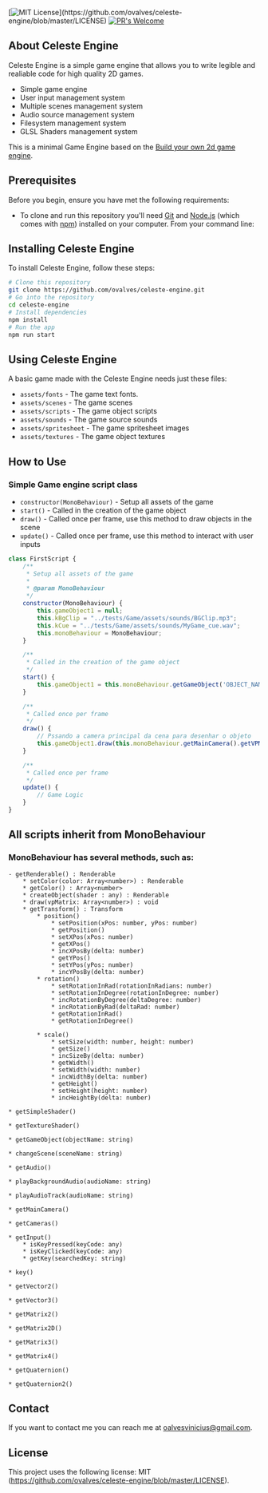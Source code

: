 [![MIT License](https://img.shields.io/apm/l/atomic-design-ui.svg?)](https://github.com/ovalves/celeste-engine/blob/master/LICENSE)
[![PR's Welcome](https://img.shields.io/badge/PRs-welcome-brightgreen.svg?style=flat)](http://makeapullrequest.com)

## About Celeste Engine
Celeste Engine is a simple game engine that allows you to write legible and realiable code for high quality 2D games.

- Simple game engine
- User input management system
- Multiple scenes management system
- Audio source management system
- Filesystem management system
- GLSL Shaders management system

This is a minimal Game Engine based on the [Build your own 2d game engine](https://github.com/apress/build-your-own-2d-game-engine).

## Prerequisites

Before you begin, ensure you have met the following requirements:
* To clone and run this repository you'll need [Git](https://git-scm.com) and [Node.js](https://nodejs.org/en/download/) (which comes with [npm](http://npmjs.com)) installed on your computer. From your command line:

## Installing Celeste Engine

To install Celeste Engine, follow these steps:

```bash
# Clone this repository
git clone https://github.com/ovalves/celeste-engine.git
# Go into the repository
cd celeste-engine
# Install dependencies
npm install
# Run the app
npm run start
```

## Using Celeste Engine

A basic game made with the Celeste Engine needs just these files:

- `assets/fonts` - The game text fonts.
- `assets/scenes` - The game scenes
- `assets/scripts` - The game object scripts
- `assets/sounds` - The game source sounds
- `assets/spritesheet` - The game spritesheet images
- `assets/textures` - The game object textures

## How to Use
### Simple Game engine script class
- `constructor(MonoBehaviour)` - Setup all assets of the game
- `start()` - Called in the creation of the game object
- `draw()` - Called once per frame, use this method to draw objects in the scene
- `update()` - Called once per frame, use this method to interact with user inputs
```js
class FirstScript {
    /**
     * Setup all assets of the game
     *
     * @param MonoBehaviour
     */
    constructor(MonoBehaviour) {
        this.gameObject1 = null;
        this.kBgClip = "../tests/Game/assets/sounds/BGClip.mp3";
        this.kCue = "../tests/Game/assets/sounds/MyGame_cue.wav";
        this.monoBehaviour = MonoBehaviour;
    }

    /**
     * Called in the creation of the game object
     */
    start() {
        this.gameObject1 = this.monoBehaviour.getGameObject('OBJECT_NAME');
    }

    /**
     * Called once per frame
     */
    draw() {
        // Pssando a camera principal da cena para desenhar o objeto
        this.gameObject1.draw(this.monoBehaviour.getMainCamera().getVPMatrix());
    }

    /**
     * Called once per frame
     */
    update() {
        // Game Logic
    }
}
```

## All scripts inherit from MonoBehaviour
### MonoBehaviour has several methods, such as:
```
- getRenderable() : Renderable
    * setColor(color: Array<number>) : Renderable
    * getColor() : Array<number>
    * createObject(shader : any) : Renderable
    * draw(vpMatrix: Array<number>) : void
    * getTransform() : Transform
        * position()
            * setPosition(xPos: number, yPos: number)
            * getPosition()
            * setXPos(xPos: number)
            * getXPos()
            * incXPosBy(delta: number)
            * getYPos()
            * setYPos(yPos: number)
            * incYPosBy(delta: number)
        * rotation()
            * setRotationInRad(rotationInRadians: number)
            * setRotationInDegree(rotationInDegree: number)
            * incRotationByDegree(deltaDegree: number)
            * incRotationByRad(deltaRad: number)
            * getRotationInRad()
            * getRotationInDegree()

        * scale()
            * setSize(width: number, height: number)
            * getSize()
            * incSizeBy(delta: number)
            * getWidth()
            * setWidth(width: number)
            * incWidthBy(delta: number)
            * getHeight()
            * setHeight(height: number)
            * incHeightBy(delta: number)
```

```
* getSimpleShader()
```

```
* getTextureShader()
```

```
* getGameObject(objectName: string)
```

```
* changeScene(sceneName: string)
```

```
* getAudio()
```

```
* playBackgroundAudio(audioName: string)
```

```
* playAudioTrack(audioName: string)
```

```
* getMainCamera()
```

```
* getCameras()
```

```
* getInput()
    * isKeyPressed(keyCode: any)
    * isKeyClicked(keyCode: any)
    * getKey(searchedKey: string)
```

```    
* key()
```

```
* getVector2()
```

```
* getVector3()
```

```
* getMatrix2()
```

```
* getMatrix2D()
```

```
* getMatrix3()
```

```
* getMatrix4()
```

```
* getQuaternion()
```

```
* getQuaternion2()
```

## Contact

If you want to contact me you can reach me at <oalvesvinicius@gmail.com>.

## License

This project uses the following license: MIT (https://github.com/ovalves/celeste-engine/blob/master/LICENSE).
